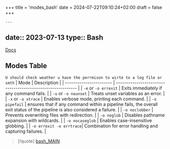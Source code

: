 +++
title = 'modes_bash'
date = 2024-07-22T09:10:24+02:00
draft = false
+++

    ---
date:: 2023-07-13
type:: Bash
---
[Docs](https://tldp.org/)

## Modes Table 
`U should check weather u have the perrmison to wirte to a log file or smth`
| Mode                    | Description                                                 |
| ----------------------- | ----------------------------------------------------------- |
| `-e` or `-o errexit`    | Exits immediately if any command fails.                      |
| `-u` or `-o nounset`    | Treats unset variables as an error.                          |
| `-x` or `-o xtrace`     | Enables verbose mode, printing each command.                 |
| `-o pipefail`           | ensures that if any command within a pipeline fails, the overall exit status of the pipeline is also considered a failure.       |
| `-o noclobber`          | Prevents overwriting files with redirection.                 |
| `-o noglob`             | Disables pathname expansion with wildcards.                  |
| `-o nocaseglob`         | Enables case-insensitive globbing.                           |
| `-o errexit -o errtrace`| Combination for error handling and capturing failures.       |


>[!quote] [bash_MAIN](/obisdian_ntoes/notes_obsidian/Linux/commands/bash_MAIN.md) 
